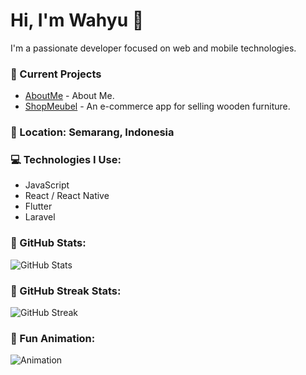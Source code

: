 # Hi, I'm Wahyu 👋

I'm a passionate developer focused on web and mobile technologies.

### 🚀 Current Projects
- [AboutMe](https://singpentingyakin.netlify.app/) - About Me.
- [ShopMeubel](https://github.com/wahyu/shopmeubel) - An e-commerce app for selling wooden furniture.

### 📍 Location: Semarang, Indonesia

### 💻 Technologies I Use:
- JavaScript
- React / React Native
- Flutter
- Laravel

### 🌟 GitHub Stats:
![GitHub Stats](https://github-readme-stats.vercel.app/api?username=wahyuramadhani7&show_icons=true&theme=radical&count_private=true)

### 🎯 GitHub Streak Stats:
![GitHub Streak](https://github-readme-streak-stats.herokuapp.com/?user=wahyuramadhani7&theme=radical)

### 🚀 Fun Animation:
![Animation](https://media.giphy.com/media/3o6Zt9jl7ybZas7N60/giphy.gif)
